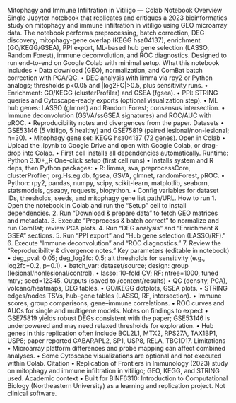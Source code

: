 Mitophagy and Immune Infiltration in Vitiligo — Colab Notebook
Overview
Single Jupyter notebook that replicates and critiques a 2023 bioinformatics study on mitophagy and immune infiltration in vitiligo using GEO microarray data. The notebook performs preprocessing, batch correction, DEG discovery, mitophagy-gene overlap (KEGG hsa04137), enrichment (GO/KEGG/GSEA), PPI export, ML-based hub gene selection (LASSO, Random Forest), immune deconvolution, and ROC diagnostics. Designed to run end-to-end on Google Colab with minimal setup.
What this notebook includes
	•	Data download (GEO), normalization, and ComBat batch correction with PCA/QC.
	•	DEG analysis with limma via rpy2 or Python analogs; thresholds p<0.05 and |log2FC|>0.5, plus sensitivity runs.
	•	Enrichment: GO/KEGG (clusterProfiler) and GSEA (fgsea).
	•	PPI: STRING queries and Cytoscape-ready exports (optional visualization step).
	•	ML hub genes: LASSO (glmnet) and Random Forest; consensus intersection.
	•	Immune deconvolution (GSVA/ssGSEA signatures) and ROC/AUC with pROC.
	•	Reproducibility notes and divergences from the paper.
Datasets
	•	GSE53146 (5 vitiligo, 5 healthy) and GSE75819 (paired lesional/non-lesional; n=30).
	•	Mitophagy gene set: KEGG hsa04137 (72 genes).
Open in Colab
	•	Upload the .ipynb to Google Drive and open with Google Colab, or drag-drop into Colab.
	•	First cell installs all dependencies automatically. Runtime: Python 3.10+,,R
One-click setup (first cell runs)
	•	Installs system and R deps, then Python packages:
	•	R: limma, sva, preprocessCore, clusterProfiler, org.Hs.eg.db, fgsea, GSVA, glmnet, randomForest, pROC.
	•	Python: rpy2, pandas, numpy, scipy, scikit-learn, matplotlib, seaborn, statsmodels, gseapy, requests, biopython.
	•	Config variables for dataset IDs, thresholds, seeds, and mitophagy gene list path/URL.
How to run
	1.	Open the notebook in Colab and run the “Setup” cell to install dependencies.
	2.	Run “Download & prepare data” to fetch GEO matrices and metadata.
	3.	Execute “Preprocess & batch correct” to normalize and run ComBat; review PCA plots.
	4.	Run “DEG analysis” and “Enrichment & GSEA” sections.
	5.	Run “PPI export” and “Hub gene selection (LASSO/RF).”
	6.	Execute “Immune deconvolution” and “ROC diagnostics.”
	7.	Review the “Reproducibility & divergence notes.”
Key parameters (editable in notebook)
	•	deg_pval: 0.05; deg_log2fc: 0.5; alt thresholds for sensitivity (e.g., log2fc=0.2, p=0.1).
	•	batch_var: dataset/source; design: group (lesional/nonlesional/control).
	•	lasso: 10-fold CV; RF: ntree=1000, tuned mtry; seed=12345.
	Outputs (saved to /content/results)
	•	QC (density, PCA), volcano/heatmaps, DEG tables.
	•	GO/KEGG dotplots, GSEA plots.
	•	STRING edges/nodes TSVs, hub-gene tables (LASSO, RF, intersection).
	•	Immune scores, group comparisons, gene–immune correlations.
	•	ROC curves and AUCs for single and multigene models.
Notes on findings to expect
	•	GSE75819 yields robust DEGs consistent with the paper; GSE53146 is underpowered and may need relaxed thresholds for exploration.
	•	Hub genes in this replication often include BCL2L1, MTX2, RPS27A, TAX1BP1, USP8; paper reported GABARAPL2, SP1, USP8, RELA, TBC1D17.
Limitations
	•	Microarray platform differences and probe mapping can affect combined analyses.
	•	Some Cytoscape visualizations are optional and not executed within Colab.
Citation
	•	Replication of Frontiers in Immunology (2023) study on mitophagy and immune infiltration in vitiligo; GEO, KEGG, and STRING used.
Academic context
	•	Built for BINF6310: Introduction to Computational Biology (Northeastern University) as a learning and replication project. Not clinical software.